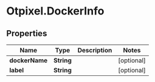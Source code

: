 # Otpixel.DockerInfo

## Properties
Name | Type | Description | Notes
------------ | ------------- | ------------- | -------------
**dockerName** | **String** |  | [optional] 
**label** | **String** |  | [optional] 


